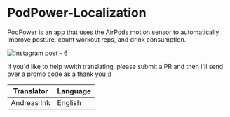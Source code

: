 # PodPower-Localization
PodPower is an app that uses the AirPods motion sensor to automatically improve posture, count workout reps, and drink consumption.

![Instagram post - 6](https://user-images.githubusercontent.com/67549402/157517700-3cf8ddef-52f2-488b-8f66-e757502879cc.png)

If you'd like to help wwith translating, please submit a PR and then I'll send over a promo code as a thank you :)

| Translator    | Language      |
| ------------- | ------------- |
| Andreas Ink   | English       |
